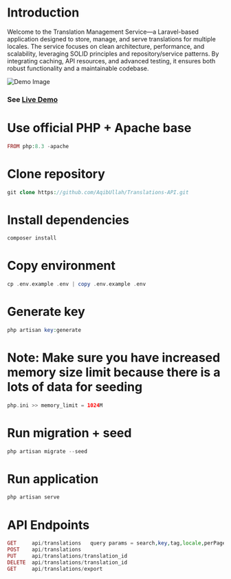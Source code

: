 # Introduction
Welcome to the Translation Management Service—a Laravel-based application designed to store, manage, and serve translations for multiple locales. The service focuses on clean architecture, performance, and scalability, leveraging SOLID principles and repository/service patterns. By integrating caching, API resources, and advanced testing, it ensures both robust functionality and a maintainable codebase.

![Demo Image](https://translations.lodhiui.com/demo.png)
### See [Live Demo](https://translations.lodhiui.com)

# Use official PHP + Apache base
```php
FROM php:8.3 -apache
```

# Clone repository
```php
git clone https://github.com/AqibUllah/Translations-API.git
```

# Install dependencies
```php
composer install
```

# Copy environment
```php
cp .env.example .env | copy .env.example .env
```
# Generate key
```php
php artisan key:generate
```

# Note: Make sure you have increased memory size limit because there is a lots of data for seeding
```php
php.ini >> memory_limit = 1024M
```
# Run migration + seed
```php
php artisan migrate --seed
```
# Run application
```php
php artisan serve
```
# API Endpoints
```php
GET     api/translations   query params = search,key,tag,locale,perPage
POST    api/translations
PUT     api/translations/translation_id
DELETE  api/translations/translation_id
GET     api/translations/export
```
